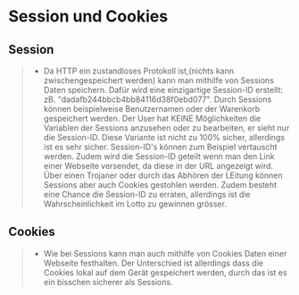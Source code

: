 # Session und Cookies


## Session

> * Da HTTP ein zustandloses Protokoll ist,(nichts kann zwischengespeichert werden) kann man mithilfe von Sessions Daten speichern. Dafür wird eine einzigartige Session-ID erstellt: zB. "dadafb244bbcb4bb84116d38f0ebd077". Durch Sessions können beispielweise Benutzernamen oder der Warenkorb gespeichert werden. Der User hat KEINE Möglichkeiten die Variablen der Sessions anzusehen oder zu bearbeiten, er sieht nur die Session-ID. Diese Variante ist nicht zu 100% sicher, allerdings ist es sehr sicher. Session-ID's können zum Beispiel vertauscht werden. Zudem wird die Session-ID geteilt wenn man den Link einer Webseite versendet, da diese in der URL angezeigt wird. Über einen Trojaner oder durch das Abhören der LEitung können Sessions aber auch Cookies gestohlen werden. Zudem besteht eine Chance die Session-ID zu erraten, allerdings ist die Wahrscheinlichkeit im Lotto zu gewinnen grösser.

## Cookies

> * Wie bei Sessions kann man auch mithilfe von Cookies Daten einer Webseite festhalten. Der Unterschied ist allerdings dass die Cookies lokal auf dem Gerät gespeichert werden, durch das ist es ein bisschen sicherer als Sessions.
